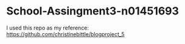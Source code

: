 # School-Assingment3-n01451693
I used this repo as my reference: https://github.com/christinebittle/blogproject_5
